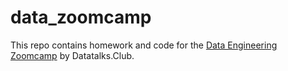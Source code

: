 # data_zoomcamp


This repo contains homework and code for the [Data Engineering Zoomcamp](https://github.com/DataTalksClub) by Datatalks.Club.
